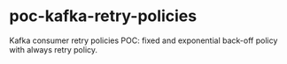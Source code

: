 # poc-kafka-retry-policies
Kafka consumer retry policies POC: fixed and exponential back-off policy with always retry policy.
